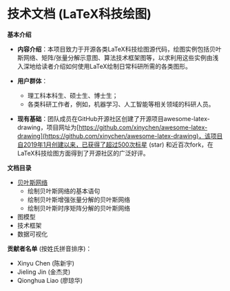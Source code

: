 技术文档 (LaTeX科技绘图)
============

**基本介绍**

- **内容介绍**：本项目致力于开源各类LaTeX科技绘图源代码，绘图实例包括贝叶斯网络、矩阵/张量分解示意图、算法技术框架图等，以求利用这些实例由浅入深地给读者介绍如何使用LaTeX绘制日常科研所需的各类图形。

- **用户群体**：
  - 理工科本科生、硕士生、博士生；
  - 各类科研工作者，例如，机器学习、人工智能等相关领域的科研人员。

- **现有基础**：团队成员在GitHub开源社区创建了开源项目awesome-latex-drawing，项目网址为[https://github.com/xinychen/awesome-latex-drawing](https://github.com/xinychen/awesome-latex-drawing)，该项目自2019年1月创建以来，已获得了超过500次标星 (star) 和近百次fork，在LaTeX科技绘图方面得到了开源社区的广泛好评。

**文档目录**

- [贝叶斯网络](https://github.com/xinychen/awesome-latex-drawing/blob/master/tutorial/Bayesian_nets.md)
  - 绘制贝叶斯网络的基本语句
  - 绘制贝叶斯增强张量分解的贝叶斯网络
  - 绘制贝叶斯时序矩阵分解的贝叶斯网络
- 图模型
- 技术框架
- 数据可视化

**贡献者名单** (按姓氏拼音排序)：

- Xinyu Chen (陈新宇)
- Jieling Jin (金杰灵)
- Qionghua Liao (廖琼华)
